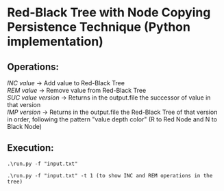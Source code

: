 # Red-Black Tree with Node Copying Persistence Technique (Python implementation)  

## Operations:
*INC value* -> Add value to Red-Black Tree  
*REM value* -> Remove value from Red-Black Tree  
*SUC value version* -> Returns in the output.file the successor of value in that version  
*IMP version* -> Returns in the output.file the Red-Black Tree of that version in order, following the pattern "value depth color" (R to Red Node and N to Black Node)

## Execution:
```
.\run.py -f "input.txt"

.\run.py -f "input.txt" -t 1 (to show INC and REM operations in the tree)

```
